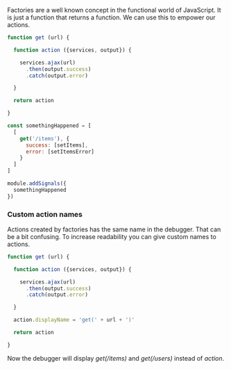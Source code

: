 Factories are a well known concept in the functional world of JavaScript. It is just a function that returns a function. We can use this to empower our actions.

```javascript
function get (url) {

  function action ({services, output}) {

    services.ajax(url)
      .then(output.success)
      .catch(output.error)

  }

  return action

}

const somethingHappened = [
  [
    get('/items'), {
      success: [setItems],
      error: [setItemsError]
    }
  ]
]

module.addSignals({
  somethingHappened
})
```

### Custom action names

Actions created by factories has the same name in the debugger. That can be a bit confusing. To increase readability you can give custom names to actions.

```javascript
function get (url) {

  function action ({services, output}) {

    services.ajax(url)
      .then(output.success)
      .catch(output.error)

  }

  action.displayName = 'get(' + url + ')'

  return action

}
```

Now the debugger will display *get(/items)* and *get(/users)* instead of *action*.
